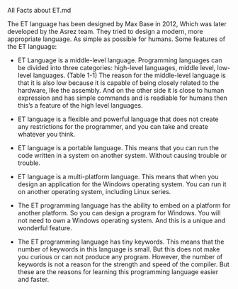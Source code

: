 
All Facts about ET.md

The ET language has been designed by Max Base in 2012, Which was later developed by the Asrez
team. They tried to design a modern, more appropriate language. As simple as possible for humans.
Some features of the ET language:

- ET Language is a middle-level language. Programming languages can be divided into three
categories: high-level languages, middle level, low-level languages. (Table 1-1) The reason
for the middle-level language is that it is also low because it is capable of being closely related
to the hardware, like the assembly. And on the other side it is close to human expression and
has simple commands and is readiable for humans then this’s a feature of the high level
languages.

- ET language is a flexible and powerful language that does not create any restrictions for the
programmer, and you can take and create whatever you think.

- ET language is a portable language. This means that you can run the code written in a system
on another system. Without causing trouble or trouble.

- ET language is a multi-platform language. This means that when you design an application
for the Windows operating system. You can run it on another operating system, including
Linux series.

- The ET programming language has the ability to embed on a platform for another platform.
So you can design a program for Windows. You will not need to own a Windows operating
system. And this is a unique and wonderful feature.

- The ET programming language has tiny keywords. This means that the number of keywords
in this language is small. But this does not make you curious or can not produce any program.
However, the number of keywords is not a reason for the strength and speed of the compiler.
But these are the reasons for learning this programming language easier and faster.
